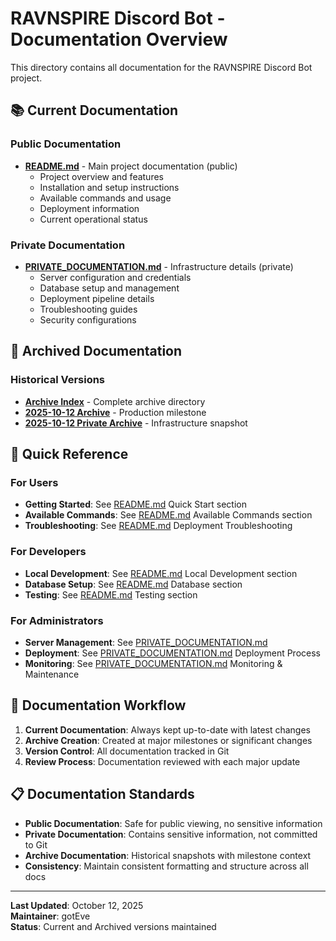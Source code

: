 # RAVNSPIRE Discord Bot - Documentation Overview

This directory contains all documentation for the RAVNSPIRE Discord Bot project.

## 📚 Current Documentation

### Public Documentation
- **[README.md](../README.md)** - Main project documentation (public)
  - Project overview and features
  - Installation and setup instructions
  - Available commands and usage
  - Deployment information
  - Current operational status

### Private Documentation
- **[PRIVATE_DOCUMENTATION.md](../PRIVATE_DOCUMENTATION.md)** - Infrastructure details (private)
  - Server configuration and credentials
  - Database setup and management
  - Deployment pipeline details
  - Troubleshooting guides
  - Security configurations

## 📁 Archived Documentation

### Historical Versions
- **[Archive Index](archive/ARCHIVE_INDEX.md)** - Complete archive directory
- **[2025-10-12 Archive](archive/README-2025-10-12-FULLY-OPERATIONAL.md)** - Production milestone
- **[2025-10-12 Private Archive](archive/PRIVATE_DOCUMENTATION-2025-10-12-FULLY-OPERATIONAL.md)** - Infrastructure snapshot

## 🎯 Quick Reference

### For Users
- **Getting Started**: See [README.md](../README.md) Quick Start section
- **Available Commands**: See [README.md](../README.md) Available Commands section
- **Troubleshooting**: See [README.md](../README.md) Deployment Troubleshooting

### For Developers
- **Local Development**: See [README.md](../README.md) Local Development section
- **Database Setup**: See [README.md](../README.md) Database section
- **Testing**: See [README.md](../README.md) Testing section

### For Administrators
- **Server Management**: See [PRIVATE_DOCUMENTATION.md](../PRIVATE_DOCUMENTATION.md)
- **Deployment**: See [PRIVATE_DOCUMENTATION.md](../PRIVATE_DOCUMENTATION.md) Deployment Process
- **Monitoring**: See [PRIVATE_DOCUMENTATION.md](../PRIVATE_DOCUMENTATION.md) Monitoring & Maintenance

## 🔄 Documentation Workflow

1. **Current Documentation**: Always kept up-to-date with latest changes
2. **Archive Creation**: Created at major milestones or significant changes
3. **Version Control**: All documentation tracked in Git
4. **Review Process**: Documentation reviewed with each major update

## 📋 Documentation Standards

- **Public Documentation**: Safe for public viewing, no sensitive information
- **Private Documentation**: Contains sensitive information, not committed to Git
- **Archive Documentation**: Historical snapshots with milestone context
- **Consistency**: Maintain consistent formatting and structure across all docs

---

**Last Updated**: October 12, 2025  
**Maintainer**: gotEve  
**Status**: Current and Archived versions maintained
